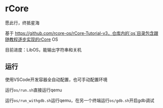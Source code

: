 # rCore

愿此行，终抵星海

基于 https://github.com/rcore-os/rCore-Tutorial-v3，仓库内的`os`目录包含跟随教程逐步实现的rCore OS

目前进度：LibOS，能输出字符串和关机

## 运行

使用VSCode开发容器全自动配置，也可手动配置环境

运行`os/run.sh`直接运行qemu

运行`os/run_withgdb.sh`运行qemu，在另一个终端运行`os/gdb.sh`开启gdb调试
